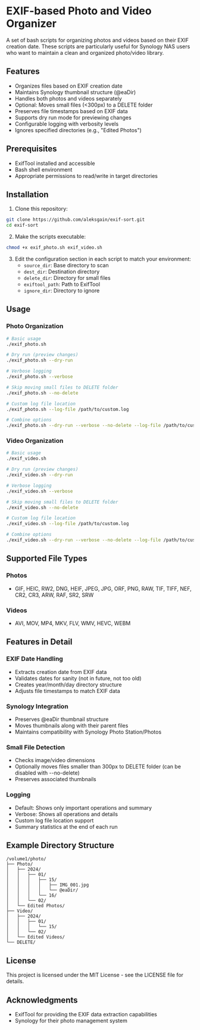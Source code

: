 # EXIF-based Photo and Video Organizer

A set of bash scripts for organizing photos and videos based on their EXIF creation date. These scripts are particularly useful for Synology NAS users who want to maintain a clean and organized photo/video library.

## Features

- Organizes files based on EXIF creation date
- Maintains Synology thumbnail structure (@eaDir)
- Handles both photos and videos separately
- Optional: Moves small files (<300px) to a DELETE folder
- Preserves file timestamps based on EXIF data
- Supports dry run mode for previewing changes
- Configurable logging with verbosity levels
- Ignores specified directories (e.g., "Edited Photos")

## Prerequisites

- ExifTool installed and accessible
- Bash shell environment
- Appropriate permissions to read/write in target directories

## Installation

1. Clone this repository:
```bash
git clone https://github.com/aleksgain/exif-sort.git
cd exif-sort
```

2. Make the scripts executable:
```bash
chmod +x exif_photo.sh exif_video.sh
```

3. Edit the configuration section in each script to match your environment:
   - `source_dir`: Base directory to scan
   - `dest_dir`: Destination directory
   - `delete_dir`: Directory for small files
   - `exiftool_path`: Path to ExifTool
   - `ignore_dir`: Directory to ignore

## Usage

### Photo Organization

```bash
# Basic usage
./exif_photo.sh

# Dry run (preview changes)
./exif_photo.sh --dry-run

# Verbose logging
./exif_photo.sh --verbose

# Skip moving small files to DELETE folder
./exif_photo.sh --no-delete

# Custom log file location
./exif_photo.sh --log-file /path/to/custom.log

# Combine options
./exif_photo.sh --dry-run --verbose --no-delete --log-file /path/to/custom.log
```

### Video Organization

```bash
# Basic usage
./exif_video.sh

# Dry run (preview changes)
./exif_video.sh --dry-run

# Verbose logging
./exif_video.sh --verbose

# Skip moving small files to DELETE folder
./exif_video.sh --no-delete

# Custom log file location
./exif_video.sh --log-file /path/to/custom.log

# Combine options
./exif_video.sh --dry-run --verbose --no-delete --log-file /path/to/custom.log
```

## Supported File Types

### Photos
- GIF, HEIC, RW2, DNG, HEIF, JPEG, JPG, ORF, PNG, RAW, TIF, TIFF, NEF, CR2, CR3, ARW, RAF, SR2, SRW

### Videos
- AVI, MOV, MP4, MKV, FLV, WMV, HEVC, WEBM

## Features in Detail

### EXIF Date Handling
- Extracts creation date from EXIF data
- Validates dates for sanity (not in future, not too old)
- Creates year/month/day directory structure
- Adjusts file timestamps to match EXIF data

### Synology Integration
- Preserves @eaDir thumbnail structure
- Moves thumbnails along with their parent files
- Maintains compatibility with Synology Photo Station/Photos

### Small File Detection
- Checks image/video dimensions
- Optionally moves files smaller than 300px to DELETE folder (can be disabled with --no-delete)
- Preserves associated thumbnails

### Logging
- Default: Shows only important operations and summary
- Verbose: Shows all operations and details
- Custom log file location support
- Summary statistics at the end of each run

## Example Directory Structure

```
/volume1/photo/
├── Photo/
│   ├── 2024/
│   │   ├── 01/
│   │   │   ├── 15/
│   │   │   │   ├── IMG_001.jpg
│   │   │   │   └── @eaDir/
│   │   │   └── 16/
│   │   └── 02/
│   └── Edited Photos/
├── Video/
│   ├── 2024/
│   │   ├── 01/
│   │   │   └── 15/
│   │   └── 02/
│   └── Edited Videos/
└── DELETE/
```

## License

This project is licensed under the MIT License - see the LICENSE file for details.

## Acknowledgments

- ExifTool for providing the EXIF data extraction capabilities
- Synology for their photo management system 
